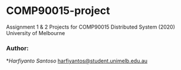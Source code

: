 # COMP90015-project
Assignment 1 &amp; 2 Projects for COMP90015 Distributed System (2020)
University of Melbourne

### Author:

**Harfiyanto Santoso*
harfiyantos@student.unimelb.edu.au
